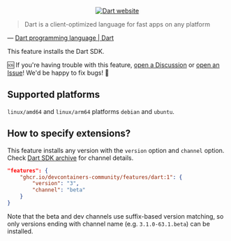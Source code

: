 <!-- markdownlint-disable MD041 MD033 -->

<div align="center">

[![Dart website](https://thum.io/get/width/800/crop/600/noanimate/https://dart.dev/)](https://dart.dev/)

</div>

> Dart is a client-optimized language for fast apps on any platform

&mdash; [Dart programming language | Dart]

This feature installs the Dart SDK.

🆘 If you're having trouble with this feature, [open a Discussion] or [open an
Issue]! We'd be happy to fix bugs! 🐛

## Supported platforms

`linux/amd64` and `linux/arm64` platforms `debian` and `ubuntu`.

## How to specify extensions?

This feature installs any version with the `version` option and `channel` option.
Check [Dart SDK archive] for channel details.

```json
"features": {
    "ghcr.io/devcontainers-community/features/dart:1": {
        "version": "3",
        "channel": "beta"
    }
}
```

Note that the beta and dev channels use suffix-based version matching,
so only versions ending with channel name (e.g. `3.1.0-63.1.beta`) can be installed.

<!-- prettier-ignore-start -->
[Dart programming language | Dart]: https://dart.dev/
[Dart SDK archive]: https://dart.dev/get-dart/archive
[open a Discussion]: https://github.com/devcontainers-community/features/discussions/new?category=q-a
[open an Issue]: https://github.com/devcontainers-community/features/issues/new
<!-- prettier-ignore-end -->
